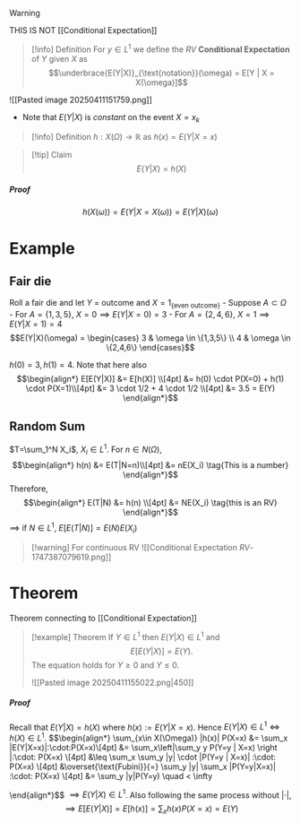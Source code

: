 >[!warning]
>THIS IS NOT [[Conditional Expectation]]

>[!info] Definition
>For $y \in L^1$ we define the *RV* **Conditional Expectation** of $Y$ given $X$ as 
>$$\underbrace{E(Y|X)}_{\text{notation}}(\omega) = E[Y | X = X(\omega)]$$
>

![[Pasted image 20250411151759.png]]

- Note that $E(Y|X)$ is *constant* on the event $X = x_k$ 

>[!info] Definition
>$h: X(\Omega) \to \mathbb{R}$ as $h(x) = E(Y|X=x)$ 

>[!tip] Claim 
>$$E(Y|X) = h(X) $$
##### Proof
$$h(X(\omega)) = E(Y|X=X(\omega)) = E(Y|X)(\omega)$$

# Example
## Fair die

Roll a fair die and let $Y$ = outcome and $X=1_{\{\text{even outcome}\}}$
	- Suppose $A \subset \Omega$
	- For $A = \{1,3,5\}$, $X=0 \implies E(Y|X=0) = 3$
	- For $A = \{2,4,6\}$, $X = 1\implies E(Y|X=1) = 4$
	$$E(Y|X)(\omega) = \begin{cases}
3 & \omega \in \{1,3,5\} \\
4 & \omega \in \{2,4,6\}
\end{cases}$$

$h(0) = 3, h(1) = 4$. Note that here also 
$$\begin{align*}
E[E(Y|X)] &= E[h(X)] \\[4pt]
&= h(0) \cdot P(X=0) + h(1) \cdot P(X=1)\\[4pt]
&= 3 \cdot 1/2 + 4 \cdot 1/2 \\[4pt]
&= 3.5 = E(Y) 
\end{align*}$$

## Random Sum

$T=\sum_1^N X_i$, $X_i \in L^1$. For $n \in N(\Omega)$, 
$$\begin{align*}
h(n) &= E(T|N=n)\\[4pt]
&= nE(X_i) \tag{This is a number}
\end{align*}$$
Therefore,
$$\begin{align*}
E(T|N) &= h(n) \\[4pt]
&= NE(X_i) \tag{this is an RV}
\end{align*}$$
$\implies$ if $N \in L^1$, $E[E(T|N)] = E(N)E(X_i)$ 

>[!warning] For continuous RV
>![[Conditional Expectation _RV_-1747387079619.png]]


# Theorem

Theorem connecting to [[Conditional Expectation]]

>[!example] Theorem
>If $Y \in L^1$ then $E(Y|X) \in L^1$ and 
>$$E[E(Y|X)] = E(Y).$$
>The equation holds for $Y\geq 0$ and $Y\leq 0$. 
>
>![[Pasted image 20250411155022.png|450]]
##### Proof

Recall that $E(Y|X) = h(X)$ where $h(x) := E(Y|X=x)$. Hence $E(Y|X) \in L^1 \iff h(X) \in L^1$.
$$\begin{align*}
\sum_{x\in X(\Omega)} |h(x)| P(X=x) &= \sum_x |E(Y|X=x)|\:\cdot\:P(X=x)\\[4pt]
&= \sum_x\left|\sum_y y P(Y=y | X=x) \right |\:\cdot\: P(X=x) \\[4pt]
&\leq \sum_x \sum_y |y| \cdot |P(Y=y | X=x)| \:\cdot\: P(X=x) \\[4pt]
&\overset{\text{Fubini}}{=} \sum_y |y| \sum_x |P(Y=y|X=x)| \:\cdot\: P(X=x) \\[4pt]
&= \sum_y |y|P(Y=y) \quad < \infty

\end{align*}$$
$\implies E(Y|X) \in L^1$. Also following the same process without $|\cdot|$, 
$$\implies E[E(Y|X)] = E[h(x)] = \sum_xh(x) P(X=x) = E(Y)$$





